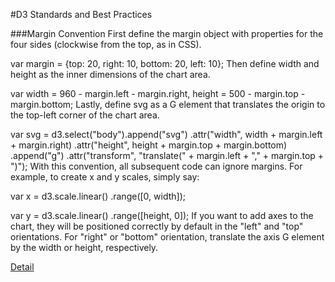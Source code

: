 #D3 Standards and Best Practices

###Margin Convention
 First define the margin object with properties for the four sides (clockwise from the top, as in CSS).

 var margin = {top: 20, right: 10, bottom: 20, left: 10};
 Then define width and height as the inner dimensions of the chart area.

 var width = 960 - margin.left - margin.right,
     height = 500 - margin.top - margin.bottom;
 Lastly, define svg as a G element that translates the origin to the top-left corner of the chart area.

 var svg = d3.select("body").append("svg")
     .attr("width", width + margin.left + margin.right)
     .attr("height", height + margin.top + margin.bottom)
   .append("g")
     .attr("transform", "translate(" + margin.left + "," + margin.top + ")");
 With this convention, all subsequent code can ignore margins. For example, to create x and y scales, simply say:

 var x = d3.scale.linear()
     .range([0, width]);

 var y = d3.scale.linear()
     .range([height, 0]);
 If you want to add axes to the chart, they will be positioned correctly by default in the "left" and "top" orientations. For "right" or "bottom" orientation, translate the axis G element by the width or height, respectively.

 [Detail](http://bl.ocks.org/mbostock/3019563)
